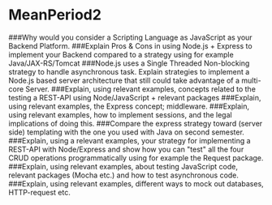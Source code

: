 # MeanPeriod2

###Why would you consider a Scripting Language as JavaScript as your Backend Platform.
###Explain Pros & Cons in using Node.js + Express to implement your Backend compared to a strategy using for example Java/JAX-RS/Tomcat
###Node.js uses a Single Threaded Non-blocking strategy to handle asynchronous task. Explain strategies to implement a Node.js based server architecture that still could take advantage of a multi-core Server.
###Explain, using relevant examples, concepts related to the testing a REST-API using Node/JavaScript + relevant packages
###Explain, using relevant examples, the Express concept; middleware.
###Explain, using relevant examples, how to implement sessions, and the legal implications of doing this.
###Compare the express strategy toward (server side) templating with the one you used with Java on second semester.
###Explain, using a relevant examples, your strategy for implementing a REST-API with Node/Express and show how you can "test" all the four CRUD operations programmatically using for example the Request package.
###Explain, using relevant examples, about testing JavaScript code, relevant packages (Mocha etc.) and how to test asynchronous code.
###Explain, using relevant examples, different ways to mock out databases, HTTP-request etc.